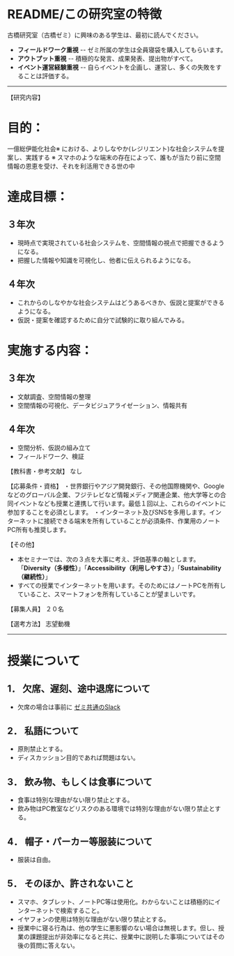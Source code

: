 # README/この研究室の特徴
古橋研究室（古橋ゼミ）に興味のある学生は、最初に読んでください。

* **フィールドワーク重視**
-- ゼミ所属の学生は全員寝袋を購入してもらいます。
* **アウトプット重視**
-- 積極的な発言、成果発表、提出物がすべて。
* **イベント運営経験重視**
-- 自らイベントを企画し、運営し、多くの失敗をすることは評価する。

---

【研究内容】

# 目的：
一億総伊能化社会※ における、よりしなやか(レジリエント)な社会システムを提案し、実践する
※ スマホのような端末の存在によって、誰もが当たり前に空間情報の恩恵を受け、それを利活用できる世の中


# 達成目標：
## ３年次
* 現時点で実現されている社会システムを、空間情報の視点で把握できるようになる。
* 把握した情報や知識を可視化し、他者に伝えられるようになる。


## ４年次
* これからのしなやかな社会システムはどうあるべきか、仮説と提案ができるようになる。
* 仮説・提案を確認するために自分で試験的に取り組んでみる。

# 実施する内容：
## ３年次
* 文献調査、空間情報の整理
* 空間情報の可視化、データビジュアライゼーション、情報共有

## ４年次
* 空間分析、仮説の組み立て
* フィールドワーク、検証


【教科書・参考文献】
なし


【応募条件・資格】
・世界銀行やアジア開発銀行、その他国際機関や、Googleなどのグローバル企業、フジテレビなど情報メディア関連企業、他大学等との合同イベントなども授業と連携して行います。最低１回以上、これらのイベントに参加することを必須とします。
・インターネット及びSNSを多用します。インターネットに接続できる端末を所有していることが必須条件、作業用のノートPC所有も推奨します。


【その他】
* 本セミナーでは、次の３点を大事に考え、評価基準の軸とします。
「**Diversity（多様性）**」「**Accessibility（利用しやすさ）**」「**Sustainability（継続性）**」
* すべての授業でインターネットを用います。そのためにはノートPCを所有していること、スマートフォンを所有していることが望ましいです。

【募集人員】
２０名


【選考方法】
志望動機


---

# 授業について
 
## 1． 欠席、遅刻、途中退席について
* 欠席の場合は事前に [ゼミ共通のSlack](http://furuhashilab.slack.com/) 
 
## 2． 私語について
* 原則禁止とする。
* ディスカッション目的であれば問題はない。
 
## 3． 飲み物、もしくは食事について
* 食事は特別な理由がない限り禁止とする。
* 飲み物はPC教室などリスクのある環境では特別な理由がない限り禁止とする。
 
## 4． 帽子・パーカー等服装について
* 服装は自由。
 
## 5． そのほか、許されないこと
* スマホ、タブレット、ノートPC等は使用化。わからないことは積極的にインターネットで検索すること。
* イヤフォンの使用は特別な理由がない限り禁止とする。
* 授業中に寝る行為は、他の学生に悪影響のない場合は無視します。但し、授業の課題提出が非効率になると共に、授業中に説明した事項についてはその後の質問に答えない。


